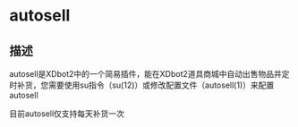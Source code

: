 # autosell

## 描述

autosell是XDbot2中的一个简易插件，能在XDbot2道具商城中自动出售物品并定时补货，您需要使用su指令（su(12)）或修改配置文件（autosell(1)）来配置autosell

目前autosell仅支持每天补货一次
